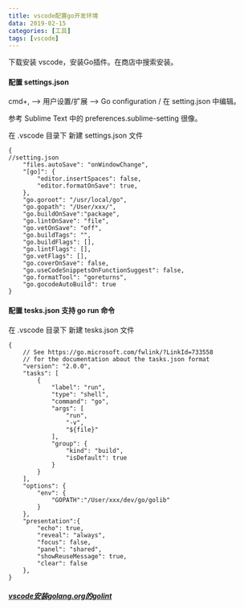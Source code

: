 ```yaml
---
title: vscode配置go开发环境
data: 2019-02-15
categories: [工具]
tags: [vscode]
---
```

下载安装 vscode，安装Go插件。在商店中搜索安装。

#### 配置 settings.json

cmd+, ——> 用户设置/扩展 ——> Go configuration / 在 setting.json 中编辑。

参考 Sublime Text 中的 preferences.sublime-setting 很像。

在 .vscode 目录下 新建 settings.json 文件

<pre><code class="language-json line-numbers">{
//setting.json
    "files.autoSave": "onWindowChange",
    "[go]": {
        "editor.insertSpaces": false,
        "editor.formatOnSave": true,
    },
    "go.goroot": "/usr/local/go",
    "go.gopath": "/User/xxx/",
    "go.buildOnSave":"package",
    "go.lintOnSave": "file",
    "go.vetOnSave": "off",
    "go.buildTags": "",
    "go.buildFlags": [],
    "go.lintFlags": [],
    "go.vetFlags": [],
    "go.coverOnSave": false,
    "go.useCodeSnippetsOnFunctionSuggest": false,
    "go.formatTool": "goreturns",
    "go.gocodeAutoBuild": true
}
</code></pre>

#### 配置 tesks.json 支持 go run 命令

在 .vscode 目录下 新建 tesks.json 文件

<pre><code class="language-json line-numbers">{
    // See https://go.microsoft.com/fwlink/?LinkId=733558
    // for the documentation about the tasks.json format
    "version": "2.0.0",
    "tasks": [
        {
            "label": "run",
            "type": "shell",
            "command": "go",
            "args": [
                "run",
                "-v",
                "${file}"
            ],
            "group": {
                "kind": "build",
                "isDefault": true
            }
        }
    ],
    "options": {
        "env": {
            "GOPATH":"/User/xxx/dev/go/golib"
        }
    },
    "presentation":{
        "echo": true,
        "reveal": "always",
        "focus": false,
        "panel": "shared",
        "showReuseMessage": true,
        "clear": false
    },
}
</code></pre>

##### [vscode安装golang.org的golint][1]

[1]: https://www.v5u.win/vscode%E5%AE%89%E8%A3%85golang-org%E7%9A%84golint/